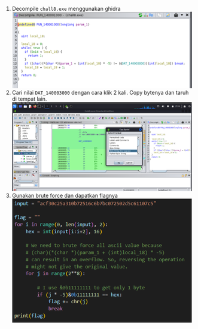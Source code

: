 1. Decompile `chall8.exe` menggunakan ghidra
<br>![alt text](image-1.png)
2. Cari nilai `DAT_140003000` dengan cara klik 2 kali. Copy bytenya dan taruh di tempat lain.
<br>![alt text](image-2.png)
3. Gunakan brute force dan dapatkan flagnya
<br>![alt text](image-3.png)
